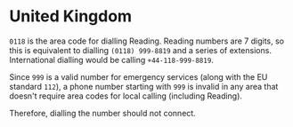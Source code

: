 # United Kingdom

`0118` is the area code for dialling Reading.
Reading numbers are 7 digits, so this is equivalent to dialling
`(0118) 999-8819` and a series of extensions. International dialling
would be calling `+44-118-999-8819`.

Since `999` is a valid number for emergency services (along with the EU standard
`112`), a phone number starting with `999` is invalid in any area that doesn't
require area codes for local calling (including Reading).

Therefore, dialling the number should not connect.
